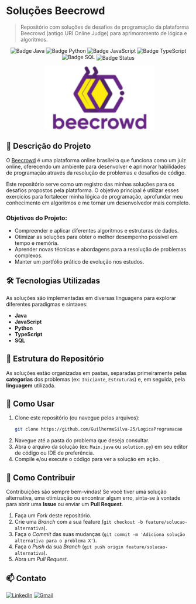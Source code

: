 # Soluções Beecrowd

> Repositório com soluções de desafios de programação da plataforma Beecrowd (antigo URI Online Judge) para aprimoramento de lógica e algoritmos.

<p align="center">
  <img src="https://img.shields.io/badge/Linguagem-Java-blue?style=for-the-badge" alt="Badge Java">
  <img src="https://img.shields.io/badge/Linguagem-Python-yellow?style=for-the-badge" alt="Badge Python">
  <img src="https://img.shields.io/badge/Linguagem-JavaScript-orange?style=for-the-badge" alt="Badge JavaScript">
  <img src="https://img.shields.io/badge/Linguagem-TypeScript-blue?style=for-the-badge" alt="Badge TypeScript">
  <img src="https://img.shields.io/badge/Linguagem-SQL-lightgrey?style=for-the-badge" alt="Badge SQL">
  <img src="https://img.shields.io/badge/Status-Em%20Andamento-brightgreen?style=for-the-badge" alt="Badge Status" align="center">
</p>

<p align="center">
  <img src="Assets/beecrowd.png" alt="Logo beecrowd" width="300"/>
</p>

## 📝 Descrição do Projeto

O [Beecrowd](https://www.beecrowd.com.br) é uma plataforma online brasileira que funciona como um juiz online, oferecendo um ambiente para desenvolver e aprimorar habilidades de programação através da resolução de problemas e desafios de código.

Este repositório serve como um registro das minhas soluções para os desafios propostos pela plataforma. O objetivo principal é utilizar esses exercícios para fortalecer minha lógica de programação, aprofundar meu conhecimento em algoritmos e me tornar um desenvolvedor mais completo.

### Objetivos do Projeto:
* Compreender e aplicar diferentes algoritmos e estruturas de dados.
* Otimizar as soluções para obter o melhor desempenho possível em tempo e memória.
* Aprender novas técnicas e abordagens para a resolução de problemas complexos.
* Manter um portfólio prático de evolução nos estudos.

## 🛠️ Tecnologias Utilizadas

As soluções são implementadas em diversas linguagens para explorar diferentes paradigmas e sintaxes:

* **Java**
* **JavaScript**
* **Python**
* **TypeScript**
* **SQL**

## 📂 Estrutura do Repositório

As soluções estão organizadas em pastas, separadas primeiramente pelas **categorias** dos problemas (ex: `Iniciante`, `Estruturas`) e, em seguida, pela **linguagem** utilizada.

## 🚀 Como Usar

1.  Clone este repositório (ou navegue pelos arquivos):
    ```bash
    git clone https://github.com/GuilhermeSilva-25/LogicaProgramacao
    ```
2.  Navegue até a pasta do problema que deseja consultar.
3.  Abra o arquivo da solução (ex: `Main.java` ou `solution.py`) em seu editor de código ou IDE de preferência.
4.  Compile e/ou execute o código para ver a solução em ação.

## 🤔 Como Contribuir

Contribuições são sempre bem-vindas! Se você tiver uma solução alternativa, uma otimização ou encontrar algum erro, sinta-se à vontade para abrir uma **Issue** ou enviar um **Pull Request**.

1.  Faça um *Fork* deste repositório.
2.  Crie uma *Branch* com a sua feature (`git checkout -b feature/solucao-alternativa`).
3.  Faça o *Commit* das suas mudanças (`git commit -m 'Adiciona solução alternativa para o problema X'`).
4.  Faça o *Push* da sua *Branch* (`git push origin feature/solucao-alternativa`).
5.  Abra um *Pull Request*.

## 📫 Contato

[![LinkedIn](https://img.shields.io/badge/LinkedIn-0077B5?style=for-the-badge&logo=linkedin&logoColor=white)](https://www.linkedin.com/in/guilherme-silva94/)
[![Gmail](https://img.shields.io/badge/Gmail-D14836?style=for-the-badge&logo=gmail&logoColor=white)](mailto:guilherme.silva672@fatec.sp.gov.br)

